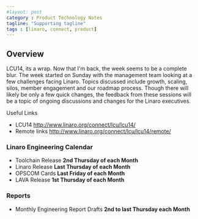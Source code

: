 ```yaml
---
#layout: post
category : Product Technology Notes
tagline: "Supporting tagline"
tags : [linaro, connect, product]
---
```


## Overview

LCU14, its a wrap.  Now that I'm back, the week seems to be a complete blur. The
week started on Sunday with the management team looking at a few challenges
facing Linaro.  Topics discussed include growth, scaling, silos, member
engagement and our roadmap process. Though there will likely be only a few
quick changes, the feedback from these sessions will be a topic of ongoing
discussions and changes for the Linaro executives.

Useful Links

- LCU14 http://www.linaro.org/connect/lcu/lcu14/
- Remote links http://www.linaro.org/connect/lcu/lcu14/remote/


### Linaro Engineering Calendar
- Toolchain Release **2nd Thursday of each Month**
- Linaro Release **Last Thursday of each Month**
- OPSCOM Cards **Last Friday of each Month**
- LAVA Release **1st Thursday of each Month**

### Reports
- Monthly Engineering Report Drafts **2nd to last Thursday each Month**
